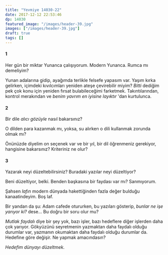 ```yaml
---
title: "Yevmiye 14030-22"
date: 2017-12-12 22:53:46
dp: 14030
featured_image: "/images/header-39.jpg"
images: ["/images/header-39.jpg"]
draft: true
tags: []
---
```




#### 1

Her gün bir miktar Yunanca çalışıyorum. Modern Yunanca. Rumca mı demeliyim?

Yunan adalarına gidip, ayağımda terlikle felsefe yapasım var. Yaşım kırka
gelirken, içimdeki kıvılcımları yeniden ateşe çevirebilir miyim? *Bitti* dediğim
pek çok konu için yeniden fırsat bulabileceğimi farketmek. Takıntılarından,
kontrol merakından ve *benim yavrım en iyisine layıktır* 'dan kurtulunca.

#### 2

Bir dile *alıcı gözüyle* nasıl bakarsınız? 

O dilden para kazanmak mı, yoksa, su alırken o dili kullanmak zorunda olmak mı? 

Önünüzde diyelim on seçenek var ve bir yıl, bir dil öğrenmeniz gerekiyor,
hangisine bakarsınız? Kriteriniz ne olur?

#### 3

Yazarak neyi düzeltebilirsiniz? Buradaki yazılar neyi düzeltiyor?

Beni düzeltiyor, belki. Benden başkasına bir faydası var mı? Sanmıyorum. 

Şahsen *lafın* modern dünyada hakettiğinden fazla değer bulduğu kanaatindeyim.
Boş laf.

Bir yandan da şu: Adam cafede otururken, bu yazıları gösterip, *bunlar ne işe
yarıyor ki?* dese... Bu doğru bir soru olur mu?

*Mutlak faydalı* diye bir şey yok, bazı işler, bazı hedeflere diğer işlerden
daha çok yarıyor. Gökyüzünü seyretmenin yazmaktan daha faydalı olduğu durumlar
var, yazmanın okumaktan daha faydalı olduğu durumlar da. Hedefine göre değişir.
Ne yapmak amacındasın?

*Hedefim dünyayı düzeltmek.* 



